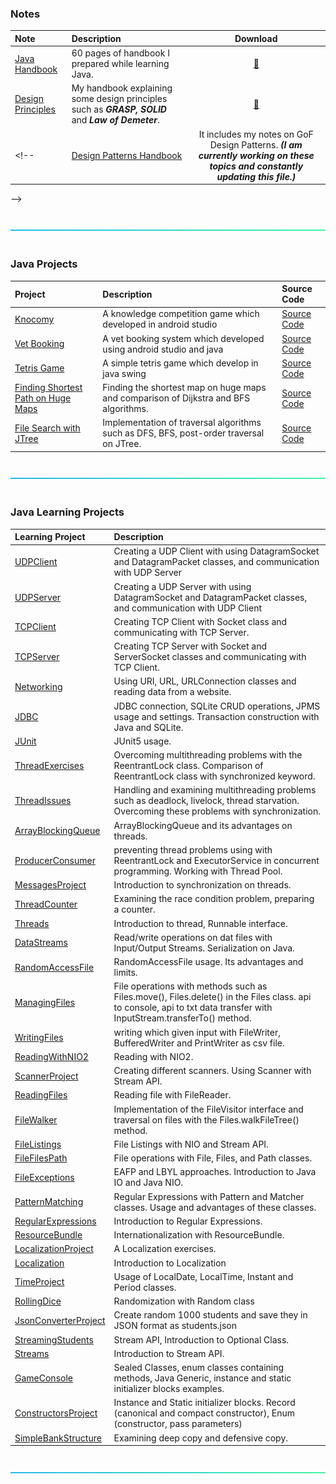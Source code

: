 ### Notes
|Note|Description|Download|
|:--|:--|:--:|
|[Java Handbook](https://github.com/meteahmetyakar/Java/blob/main/Java%20Handbook.pdf)|60 pages of handbook I prepared while learning Java.|[:floppy_disk:](https://github.com/meteahmetyakar/Java/blob/main/Java%20Handbook.pdf?raw=true)|
|[Design Principles](https://github.com/meteahmetyakar/Java/blob/main/Design%20Principles.pdf)|My handbook explaining some design principles such as ***GRASP, SOLID*** and ***Law of Demeter***.|[:floppy_disk:](https://github.com/meteahmetyakar/Java/blob/main/Design%20Principles.pdf?raw=true)|
<!-- |[Design Patterns Handbook](https://github.com/meteahmetyakar/Java/blob/main/Design%20Patterns/Design%20Patterns%20Handbook.pdf)|It includes my notes on GoF Design Patterns. ***(I am currently working on these topics and constantly updating this file.)***|
-->

##
<p align="center"> 
  <a href="#">
    <img src="https://github.com/meteahmetyakar/meteahmetyakar/blob/main/images/line.png"/>
    <br></br>
  </a>
</p> 

### Java Projects
|Project|Description|Source Code|
|:--|:--|:--|
|[Knocomy](https://github.com/meteahmetyakar/knocomy)|A knowledge competition game which developed in android studio|[Source Code](https://github.com/meteahmetyakar/knocomy/tree/main/source%20code/knocomy)
|[Vet Booking](https://github.com/meteahmetyakar/vet-booking)|A vet booking system which developed using android studio and java|[Source Code](https://github.com/meteahmetyakar/vet-booking/tree/main/source%20code/bookingsystem)
|[Tetris Game](https://github.com/meteahmetyakar/Tetris-GUI)|A simple tetris game which develop in java swing|[Source Code](https://github.com/meteahmetyakar/Tetris-GUI/tree/main/source%20code)
|[Finding Shortest Path on Huge Maps](https://github.com/meteahmetyakar/Finding-Shortest-Path-on-Huge-Map)|Finding the shortest map on huge maps and comparison of Dijkstra and BFS algorithms.|[Source Code](https://github.com/meteahmetyakar/Finding-Shortest-Path-on-Huge-Map/tree/main/FindShortestPath)
|[File Search with JTree](https://github.com/meteahmetyakar/File-Search-with-JTree)|Implementation of traversal algorithms such as DFS, BFS, post-order traversal on JTree.|[Source Code](https://github.com/meteahmetyakar/File-Search-with-JTree/tree/main/JTreeOperations)

##
<p align="center"> 
  <a href="#">
    <img src="https://github.com/meteahmetyakar/meteahmetyakar/blob/main/images/line.png"/>
    <br></br>
  </a>
</p> 

### Java Learning Projects
|Learning Project|Description|
|:--|:--|
|[UDPClient](https://github.com/meteahmetyakar/Java/tree/main/Java%20Learning%20Projects/UDPClient)|Creating a UDP Client with using DatagramSocket and DatagramPacket classes, and communication with UDP Server
|[UDPServer](https://github.com/meteahmetyakar/Java/tree/main/Java%20Learning%20Projects/UDPServer)|Creating a UDP Server with using DatagramSocket and DatagramPacket classes, and communication with UDP Client
|[TCPClient](https://github.com/meteahmetyakar/Java/tree/main/Java%20Learning%20Projects/TCPClient)|Creating TCP Client with Socket class and communicating with TCP Server.
|[TCPServer](https://github.com/meteahmetyakar/Java/tree/main/Java%20Learning%20Projects/TCPServer)|Creating TCP Server with Socket and ServerSocket classes and communicating with TCP Client.
|[Networking](https://github.com/meteahmetyakar/Java/tree/main/Java%20Learning%20Projects/Networking)|Using URI, URL, URLConnection classes and reading data from a website.
|[JDBC](https://github.com/meteahmetyakar/Java/tree/main/Java%20Learning%20Projects/JDBC)|JDBC connection, SQLite CRUD operations, JPMS usage and settings. Transaction construction with Java and SQLite.
|[JUnit](https://github.com/meteahmetyakar/Java/tree/main/Java%20Learning%20Projects/JUnit)|JUnit5 usage.
|[ThreadExercises](https://github.com/meteahmetyakar/Java/tree/main/Java%20Learning%20Projects/ThreadExercises)|Overcoming multithreading problems with the ReentrantLock class. Comparison of ReentrantLock class with synchronized keyword.
|[ThreadIssues](https://github.com/meteahmetyakar/Java/tree/main/Java%20Learning%20Projects/ThreadIssues)|Handling and examining multithreading problems such as deadlock, livelock, thread starvation. Overcoming these problems with synchronization.
|[ArrayBlockingQueue](https://github.com/meteahmetyakar/Java/tree/main/Java%20Learning%20Projects/ArrayBlockingQueue)|ArrayBlockingQueue and its advantages on threads.
|[ProducerConsumer](https://github.com/meteahmetyakar/Java/tree/main/Java%20Learning%20Projects/ProducerConsumer)|preventing thread problems using with ReentrantLock and ExecutorService in concurrent programming. Working with Thread Pool.
|[MessagesProject](https://github.com/meteahmetyakar/Java/tree/main/Java%20Learning%20Projects/MessagesProject)|Introduction to synchronization on threads.
|[ThreadCounter](https://github.com/meteahmetyakar/Java/tree/main/Java%20Learning%20Projects/ThreadCounter)|Examining the race condition problem, preparing a counter.
|[Threads](https://github.com/meteahmetyakar/Java/tree/main/Java%20Learning%20Projects/Threads)|Introduction to thread, Runnable interface.
|[DataStreams](https://github.com/meteahmetyakar/Java/tree/main/Java%20Learning%20Projects/DataStreams)|Read/write operations on dat files with Input/Output Streams. Serialization on Java.
|[RandomAccessFile](https://github.com/meteahmetyakar/Java/tree/main/Java%20Learning%20Projects/RandomAccessFile)|RandomAccessFile usage. Its advantages and limits.
|[ManagingFiles](https://github.com/meteahmetyakar/Java/tree/main/Java%20Learning%20Projects/ManagingFiles)|File operations with methods such as Files.move(), Files.delete() in the Files class. api to console, api to txt data transfer with InputStream.transferTo() method.
|[WritingFiles](https://github.com/meteahmetyakar/Java/tree/main/Java%20Learning%20Projects/WritingFiles)|writing which given input with FileWriter, BufferedWriter and PrintWriter as csv file.
|[ReadingWithNIO2](https://github.com/meteahmetyakar/Java/tree/main/Java%20Learning%20Projects/ReadingWithNIO2)|Reading with NIO2.
|[ScannerProject](https://github.com/meteahmetyakar/Java/tree/main/Java%20Learning%20Projects/ScannerProject)|Creating different scanners. Using Scanner with Stream API.
|[ReadingFiles](https://github.com/meteahmetyakar/Java/tree/main/Java%20Learning%20Projects/ReadingFiles)|Reading file with FileReader.
|[FileWalker](https://github.com/meteahmetyakar/Java/tree/main/Java%20Learning%20Projects/FileWalker)|Implementation of the FileVisitor interface and traversal on files with the Files.walkFileTree() method.
|[FileListings](https://github.com/meteahmetyakar/Java/tree/main/Java%20Learning%20Projects/FileListings)|File Listings with NIO and Stream API.
|[FileFilesPath](https://github.com/meteahmetyakar/Java/tree/main/Java%20Learning%20Projects/FileFilesPath)|File operations with File, Files, and Path classes.
|[FileExceptions](https://github.com/meteahmetyakar/Java/tree/main/Java%20Learning%20Projects/FileExceptions)|EAFP and LBYL approaches. Introduction to Java IO and Java NIO.
|[PatternMatching](https://github.com/meteahmetyakar/Java/tree/main/Java%20Learning%20Projects/PatternMatching)|Regular Expressions with Pattern and Matcher classes. Usage and advantages of these classes.
|[RegularExpressions](https://github.com/meteahmetyakar/Java/tree/main/Java%20Learning%20Projects/RegularExpressions)|Introduction to Regular Expressions.
|[ResourceBundle](https://github.com/meteahmetyakar/Java/tree/main/Java%20Learning%20Projects/ResourceBundle)|Internationalization with ResourceBundle.
|[LocalizationProject](https://github.com/meteahmetyakar/Java/tree/main/Java%20Learning%20Projects/LocalizationProject)|A Localization exercises. 
|[Localization](https://github.com/meteahmetyakar/Java/tree/main/Java%20Learning%20Projects/Localization)|Introduction to Localization
|[TimeProject](https://github.com/meteahmetyakar/Java/tree/main/Java%20Learning%20Projects/TimeProject)|Usage of LocalDate, LocalTime, Instant and Period classes.
|[RollingDice](https://github.com/meteahmetyakar/Java/tree/main/Java%20Learning%20Projects/RollingDice)|Randomization with Random class 
|[JsonConverterProject](https://github.com/meteahmetyakar/Java/tree/main/Java%20Learning%20Projects/JsonConverterProject)|Create random 1000 students and save they in JSON format as students.json
|[StreamingStudents](https://github.com/meteahmetyakar/Java/tree/main/Java%20Learning%20Projects/StreamingStudents)|Stream API, Introduction to Optional Class.
|[Streams](https://github.com/meteahmetyakar/Java/tree/main/Java%20Learning%20Projects/Streams)|Introduction to Stream API.
|[GameConsole](https://github.com/meteahmetyakar/Java/tree/main/Java%20Learning%20Projects/GameConsole)|Sealed Classes, enum classes containing methods, Java Generic, instance and static initializer blocks examples.
|[ConstructorsProject](https://github.com/meteahmetyakar/Java/tree/main/Java%20Learning%20Projects/ConstructorsProject)|Instance and Static initializer blocks. Record (canonical and compact constructor), Enum (constructor, pass parameters)
|[SimpleBankStructure](https://github.com/meteahmetyakar/Java/tree/main/Java%20Learning%20Projects/SimpleBankStructure)|Examining deep copy and defensive copy.
##

<p align="center"> 
  <a href="#">
    <img src="https://github.com/meteahmetyakar/meteahmetyakar/blob/main/images/line.png"/>
    <br></br>
  </a>
</p> 
